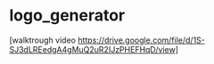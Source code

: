 # logo_generator
[walktrough video https://drive.google.com/file/d/1S-SJ3dLREedgA4gMuQ2uR2IJzPHEFHqD/view]
